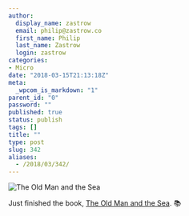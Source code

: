 ```yaml
---
author:
  display_name: zastrow
  email: philip@zastrow.co
  first_name: Philip
  last_name: Zastrow
  login: zastrow
categories:
- Micro
date: "2018-03-15T21:13:18Z"
meta:
  _wpcom_is_markdown: "1"
parent_id: "0"
password: ""
published: true
status: publish
tags: []
title: ""
type: post
slug: 342
aliases:
  - /2018/03/342/
---
```

<p><img src="https://i.gr-assets.com/images/S/compressed.photo.goodreads.com/books/1360558591l/6396997.jpg" alt="The Old Man and the Sea" /></p>

<p>Just finished the book, <a href="https://www.goodreads.com/review/show/2232655177?utm_medium=api&amp;utm_source=rss">The Old Man and the Sea</a>. 📚</p>
